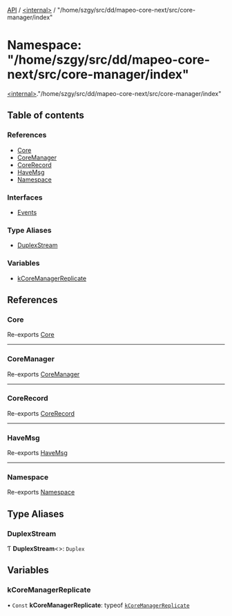 [API](../README.md) / [\<internal\>](internal_.md) / "/home/szgy/src/dd/mapeo-core-next/src/core-manager/index"

# Namespace: "/home/szgy/src/dd/mapeo-core-next/src/core-manager/index"

[\<internal\>](internal_.md)."/home/szgy/src/dd/mapeo-core-next/src/core-manager/index"

## Table of contents

### References

- [Core](internal_.__home_szgy_src_dd_mapeo_core_next_src_core_manager_index_.md#core)
- [CoreManager](internal_.__home_szgy_src_dd_mapeo_core_next_src_core_manager_index_.md#coremanager)
- [CoreRecord](internal_.__home_szgy_src_dd_mapeo_core_next_src_core_manager_index_.md#corerecord)
- [HaveMsg](internal_.__home_szgy_src_dd_mapeo_core_next_src_core_manager_index_.md#havemsg)
- [Namespace](internal_.__home_szgy_src_dd_mapeo_core_next_src_core_manager_index_.md#namespace)

### Interfaces

- [Events](../interfaces/internal_.__home_szgy_src_dd_mapeo_core_next_src_core_manager_index_.Events.md)

### Type Aliases

- [DuplexStream](internal_.__home_szgy_src_dd_mapeo_core_next_src_core_manager_index_.md#duplexstream)

### Variables

- [kCoreManagerReplicate](internal_.__home_szgy_src_dd_mapeo_core_next_src_core_manager_index_.md#kcoremanagerreplicate)

## References

### Core

Re-exports [Core](internal_.md#core)

___

### CoreManager

Re-exports [CoreManager](../classes/internal_.CoreManager.md)

___

### CoreRecord

Re-exports [CoreRecord](internal_.md#corerecord)

___

### HaveMsg

Re-exports [HaveMsg](../interfaces/internal_.HaveMsg.md)

___

### Namespace

Re-exports [Namespace](internal_.md#namespace-1)

## Type Aliases

### DuplexStream

Ƭ **DuplexStream**\<\>: `Duplex`

## Variables

### kCoreManagerReplicate

• `Const` **kCoreManagerReplicate**: typeof [`kCoreManagerReplicate`](internal_.__home_szgy_src_dd_mapeo_core_next_src_core_manager_index_.md#kcoremanagerreplicate)
